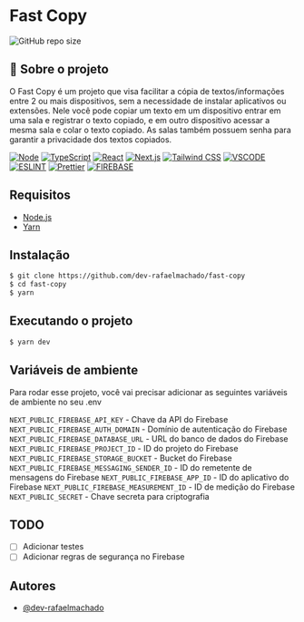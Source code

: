# Fast Copy

![GitHub repo size](https://img.shields.io/github/repo-size/dev-rafaelmachado/fast-copy?style=for-the-badge)

## 🚀 Sobre o projeto

O Fast Copy é um projeto que visa facilitar a cópia de textos/informações entre 2 ou mais dispositivos, sem a necessidade de instalar aplicativos ou extensões. Nele você pode copiar um texto em um dispositivo entrar em uma sala e registrar o texto copiado, e em outro dispositivo acessar a mesma sala e colar o texto copiado. As salas também possuem senha para garantir a privacidade dos textos copiados.

[![Node](https://img.shields.io/badge/Node.js-43853D?style=for-the-badge&logo=node.js&logoColor=white)](https://nodejs.org/en/)
[![TypeScript](https://img.shields.io/badge/TypeScript-007ACC?style=for-the-badge&logo=typescript&logoColor=white)](https://www.typescriptlang.org/)
[![React](https://img.shields.io/badge/React-20232A?style=for-the-badge&logo=react&logoColor=61DAFB)](https://pt-br.reactjs.org/)
[![Next.js](https://img.shields.io/badge/next.js-000000?style=for-the-badge&logo=nextdotjs&logoColor=white)](https://nextjs.org/)
[![Tailwind CSS](https://img.shields.io/badge/Tailwind_CSS-38B2AC?style=for-the-badge&logo=tailwind-css&logoColor=white)](https://tailwindcss.com/)
[![VSCODE](https://img.shields.io/badge/VSCode-007ACC?style=for-the-badge&logo=visual-studio-code&logoColor=white)](https://code.visualstudio.com/)
[![ESLINT](https://img.shields.io/badge/ESLINT-4B32C3?style=for-the-badge&logo=eslint&logoColor=white)](https://eslint.org/)
[![Prettier](https://img.shields.io/badge/Prettier-F7B93E?style=for-the-badge&logo=prettier&logoColor=white)](https://prettier.io/)
[![FIREBASE](https://img.shields.io/badge/Firebase-FFCA28?style=for-the-badge&logo=firebase&logoColor=black)](https://firebase.google.com/)

## Requisitos

- [Node.js](https://nodejs.org/en/)
- [Yarn](https://yarnpkg.com/)

## Instalação

```bash
$ git clone https://github.com/dev-rafaelmachado/fast-copy
$ cd fast-copy
$ yarn
```

## Executando o projeto

```bash
$ yarn dev
```

## Variáveis de ambiente

Para rodar esse projeto, você vai precisar adicionar as seguintes variáveis de ambiente no seu .env

`NEXT_PUBLIC_FIREBASE_API_KEY` - Chave da API do Firebase
`NEXT_PUBLIC_FIREBASE_AUTH_DOMAIN` - Domínio de autenticação do Firebase
`NEXT_PUBLIC_FIREBASE_DATABASE_URL` - URL do banco de dados do Firebase
`NEXT_PUBLIC_FIREBASE_PROJECT_ID` - ID do projeto do Firebase
`NEXT_PUBLIC_FIREBASE_STORAGE_BUCKET` - Bucket do Firebase
`NEXT_PUBLIC_FIREBASE_MESSAGING_SENDER_ID` - ID do remetente de mensagens do Firebase
`NEXT_PUBLIC_FIREBASE_APP_ID` - ID do aplicativo do Firebase
`NEXT_PUBLIC_FIREBASE_MEASUREMENT_ID` - ID de medição do Firebase
`NEXT_PUBLIC_SECRET` - Chave secreta para criptografia


## TODO

- [ ] Adicionar testes
- [ ] Adicionar regras de segurança no Firebase

## Autores

- [@dev-rafaelmachado](https://github.com/dev-rafaelmachado)

